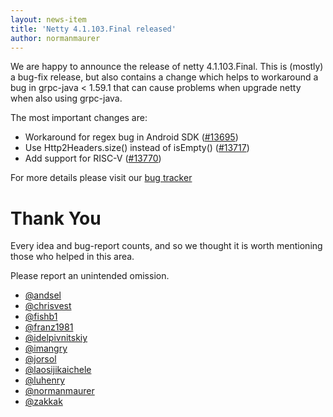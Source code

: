 ```yaml
---
layout: news-item
title: 'Netty 4.1.103.Final released'
author: normanmaurer
---
```


We are happy to announce the release of netty 4.1.103.Final. This is (mostly) a bug-fix release, but also contains a change which helps to workaround a bug in grpc-java < 1.59.1 that can cause problems when upgrade netty when also using grpc-java.


The most important changes are:

* Workaround for regex bug in Android SDK ([#13695](https://github.com/netty/netty/pull/13695)) 
* Use Http2Headers.size() instead of isEmpty() ([#13717](https://github.com/netty/netty/pull/13717)) 
* Add support for RISC-V ([#13770](https://github.com/netty/netty/pull/13770))

For more details please visit our [bug tracker](https://github.com/netty/netty/issues?q=milestone%3A4.1.103.Final+is%3Aclosed)

# Thank You

Every idea and bug-report counts, and so we thought it is worth mentioning those who helped in this area.

Please report an unintended omission.

* [@andsel](https://github.com/andsel)
* [@chrisvest](https://github.com/chrisvest)
* [@fishb1](https://github.com/fishb1)
* [@franz1981](https://github.com/franz1981)
* [@idelpivnitskiy](https://github.com/idelpivnitskiy)
* [@imangry](https://github.com/imangry)
* [@jorsol](https://github.com/jorsol)
* [@laosijikaichele](https://github.com/laosijikaichele)
* [@luhenry](https://github.com/luhenry)
* [@normanmaurer](https://github.com/normanmaurer)
* [@zakkak](https://github.com/zakkak)

 